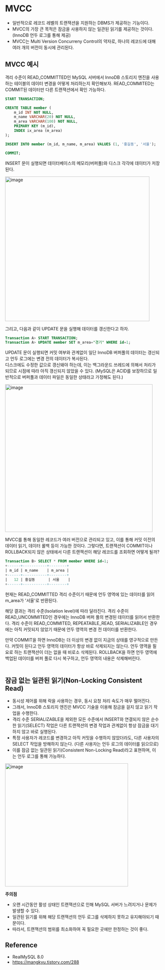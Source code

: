 # MVCC
* 일반적으로 레코드 레벨의 트랜잭션을 지원하는 DBMS가 제공하는 기능이다.
* MVCC의 가장 큰 목적은 잠금을 사용하지 않는 일관된 읽기를 제공하는 것이다. (InnoDB 언두 로그를 통해 제공)
* MVCC는 Multi Version Concurreny Control의 약자로, 하나의 레코드에 대해 여러 개의 버전이 동시에 관리된다.

## MVCC 예시
격리 수준이 READ_COMMITTED인 MySQL 서버에서 InnoDB 스토리지 엔진을 사용하는 테이블의 데이터 변경을 어떻게 처리하는지 확인해보자.
READ_COMMITED는 COMMIT된 데이터만 다른 트랜잭션에서 확인 가능하다.
```sql
START TRANSACTION;

CREATE TABLE member (
    m_id INT NOT NULL,
    m_name VARCHAR(20) NOT NULL,
    m_area VARCHAR(100) NOT NULL,
    PRIMARY KEY (m_id),
    INDEX ix_area (m_area)
);

INSERT INTO member (m_id, m_name, m_area) VALUES (1, '홍길동', '서울');

COMMIT;
```
INSERT 문이 실행되면 데이터베이스의 메모리(버퍼풀)와 디스크 각각에 데이터가 저장된다.

<img width="470" alt="image" src="https://github.com/twoosky/TIL/assets/50009240/05da0468-0152-420b-8e41-026e27f4274a">

그리고, 다음과 같이 UPDATE 문을 실행해 데이터를 갱신한다고 하자.
```sql
Transaction A> START TRANSACTION;
Transaction A> UPDATE member SET m_area="경기" WHERE id=1;
```

UPDATE 문이 실행되면 커밋 여부와 관계없이 일단 InnoDB 버퍼풀의 데이터는 갱신되고 언두 로그에는 변경 전의 데이터가 복사된다.  
디스크에도 수정한 값으로 갱신돼야 하는데, 이는 백그라운드 쓰레드에 의해서 처리가 되므로 시점에 따라 아직 갱신되지 않았을 수 있다. (MySQL은 ACID를 보장하므로 일반적으로 버퍼풀과 데이터 파일은 동일한 상태라고 가정해도 된다.)

<img width="480" alt="image" src="https://github.com/twoosky/TIL/assets/50009240/b13ae690-714c-4751-b55d-7170108c226b">

MVCC를 통해 동일한 레코드가 여러 버전으로 관리되고 있고, 이를 통해 커밋 이전의 데이터 읽기, 데이터 롤백 등이 가능한 것이다.
그렇다면, 트랜잭션이 COMMIT이나 ROLLBACK되지 않은 상태에서 다른 트랜잭션이 해당 레코드를 조회하면 어떻게 될까?
```sql
Transaction B> SELECT * FROM member WHERE id=1;
+------+-----------+--------+
| m_id | m_name    | m_area |
+------+-----------+--------+
|   12 | 홍길동      | 서울    |
+------+-----------+--------+
```

현재는 READ_COMMITTED 격리 수준이기 때문에 언두 영역에 있는 데이터를 읽어 m_area가 '서울'로 반환된다.

해당 결과는 격리 수준(Isolation level)에 따라 달라진다. 격리 수준이 READ_UNCOMMITED인 경우에는 InnoDB 버퍼 풀의 변경된 데이터를 읽어서 반환한다.
격리 수준이 READ_COMMITED, REPEATABLE_READ, SERIALIZABLE인 경우에는 아직 커밋되지 않았기 때문에 언두 영역의 변경 전 데이터를 반환한다.

만약 COMMIT을 하면 InnoDB는 더 이상의 변경 없이 지금의 상태를 영구적으로 만든다. 커밋이 된다고 언두 영역의 데이터가 항상 바로 삭제되지는 않는다. 언두 영역을 필요로 하는 트랜잭션이 더는 없을 때 비로소 삭제된다.
ROLLBACK을 하면 언두 영역에 백업된 데이터를 버퍼 풀로 다시 복구하고, 언두 영역의 내용은 삭제해버린다.
<br></br>
## 잠금 없는 일관된 읽기(Non-Locking Consistent Read)
* 동시성 제어를 위해 락을 사용하는 경우, 동시 요청 처리 속도가 매우 떨어진다.
* 그래서, InnoDB 스토리지 엔진은 MVCC 기술을 이용해 잠금을 걸지 않고 읽기 작업을 수행한다.
* 격리 수준 SERIALIZABLE을 제외한 모든 수준에서 INSERT와 연결되지 않은 순수한 읽기(SELECT) 작업은 다른 트랜잭션의 변경 작업과 관계없이 항상 잠금을 대기하지 않고 바로 실행된다.
* 특정 사용자가 레코드를 변경하고 아직 커밋을 수행하지 않았더라도, 다른 사용자의 SELECT 작업을 방해하지 않는다. (다른 사용자는 언두 로그의 데이터를 읽으므로)
* 이를 잠금 없는 일관된 읽기(Consistent Non-Locking Read)라고 표현하며, 이는 언두 로그를 통해 가능하다.

<img width="400" alt="image" src="https://github.com/twoosky/TIL/assets/50009240/9e05159f-8811-4f79-bc94-e8e096935d5a">

**주의점**
* 오랜 시간동안 활성 상태인 트랜잭션으로 인해 MySQL 서버가 느려지거나 문제가 발생할 수 있다.
* 일관된 읽기를 위해 해당 트랜잭션의 언두 로그를 삭제하지 못하고 유지해야되기 때문이다.
* 따라서, 트랜잭션의 범위를 최소화하여 꼭 필요한 곳에만 한정하는 것이 좋다.

## Reference
* RealMySQL 8.0
* https://mangkyu.tistory.com/288





